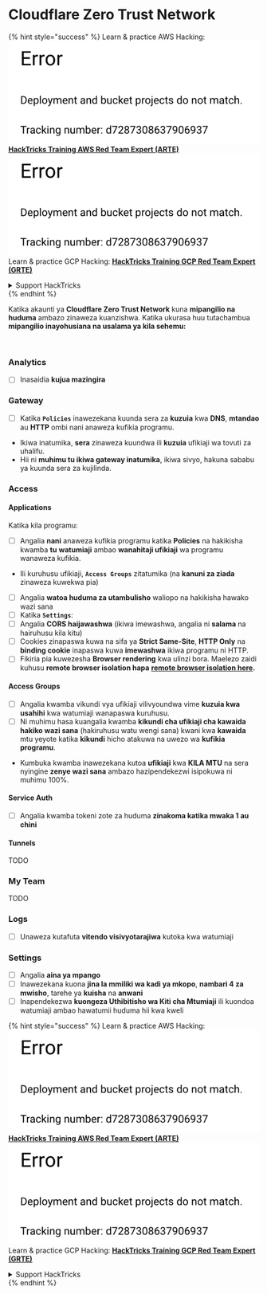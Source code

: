 # Cloudflare Zero Trust Network

{% hint style="success" %}
Learn & practice AWS Hacking:<img src="../../.gitbook/assets/image (1) (1).png" alt="" data-size="line">[**HackTricks Training AWS Red Team Expert (ARTE)**](https://training.hacktricks.xyz/courses/arte)<img src="../../.gitbook/assets/image (1) (1).png" alt="" data-size="line">\
Learn & practice GCP Hacking: <img src="../../.gitbook/assets/image (2).png" alt="" data-size="line">[**HackTricks Training GCP Red Team Expert (GRTE)**<img src="../../.gitbook/assets/image (2).png" alt="" data-size="line">](https://training.hacktricks.xyz/courses/grte)

<details>

<summary>Support HackTricks</summary>

* Check the [**subscription plans**](https://github.com/sponsors/carlospolop)!
* **Join the** 💬 [**Discord group**](https://discord.gg/hRep4RUj7f) or the [**telegram group**](https://t.me/peass) or **follow** us on **Twitter** 🐦 [**@hacktricks\_live**](https://twitter.com/hacktricks\_live)**.**
* **Share hacking tricks by submitting PRs to the** [**HackTricks**](https://github.com/carlospolop/hacktricks) and [**HackTricks Cloud**](https://github.com/carlospolop/hacktricks-cloud) github repos.

</details>
{% endhint %}

Katika akaunti ya **Cloudflare Zero Trust Network** kuna **mipangilio na huduma** ambazo zinaweza kuanzishwa. Katika ukurasa huu tutachambua **mipangilio inayohusiana na usalama ya kila sehemu:**

<figure><img src="../../.gitbook/assets/image (206).png" alt=""><figcaption></figcaption></figure>

### Analytics

* [ ] Inasaidia **kujua mazingira**

### **Gateway**

* [ ] Katika **`Policies`** inawezekana kuunda sera za **kuzuia** kwa **DNS**, **mtandao** au **HTTP** ombi nani anaweza kufikia programu.
* Ikiwa inatumika, **sera** zinaweza kuundwa ili **kuzuia** ufikiaji wa tovuti za uhalifu.
* Hii ni **muhimu tu ikiwa gateway inatumika**, ikiwa sivyo, hakuna sababu ya kuunda sera za kujilinda.

### Access

#### Applications

Katika kila programu:

* [ ] Angalia **nani** anaweza kufikia programu katika **Policies** na hakikisha kwamba **tu** **watumiaji** ambao **wanahitaji ufikiaji** wa programu wanaweza kufikia.
* Ili kuruhusu ufikiaji, **`Access Groups`** zitatumika (na **kanuni za ziada** zinaweza kuwekwa pia)
* [ ] Angalia **watoa huduma za utambulisho** waliopo na hakikisha hawako wazi sana
* [ ] Katika **`Settings`**:
* [ ] Angalia **CORS haijawashwa** (ikiwa imewashwa, angalia ni **salama** na hairuhusu kila kitu)
* [ ] Cookies zinapaswa kuwa na sifa ya **Strict Same-Site**, **HTTP Only** na **binding cookie** inapaswa kuwa **imewashwa** ikiwa programu ni HTTP.
* [ ] Fikiria pia kuwezesha **Browser rendering** kwa ulinzi bora. Maelezo zaidi kuhusu **remote browser isolation hapa** [**remote browser isolation here**](https://blog.cloudflare.com/cloudflare-and-remote-browser-isolation/)**.**

#### **Access Groups**

* [ ] Angalia kwamba vikundi vya ufikiaji vilivyoundwa vime **kuzuia kwa usahihi** kwa watumiaji wanapaswa kuruhusu.
* [ ] Ni muhimu hasa kuangalia kwamba **kikundi cha ufikiaji cha kawaida hakiko wazi sana** (hakiruhusu watu wengi sana) kwani kwa **kawaida** mtu yeyote katika **kikundi** hicho atakuwa na uwezo wa **kufikia programu**.
* Kumbuka kwamba inawezekana kutoa **ufikiaji** kwa **KILA MTU** na sera nyingine **zenye wazi sana** ambazo hazipendekezwi isipokuwa ni muhimu 100%.

#### Service Auth

* [ ] Angalia kwamba tokeni zote za huduma **zinakoma katika mwaka 1 au chini**

#### Tunnels

TODO

### My Team

TODO

### Logs

* [ ] Unaweza kutafuta **vitendo visivyotarajiwa** kutoka kwa watumiaji

### Settings

* [ ] Angalia **aina ya mpango**
* [ ] Inawezekana kuona **jina la mmiliki wa kadi ya mkopo**, **nambari 4 za mwisho**, tarehe ya **kuisha** na **anwani**
* [ ] Inapendekezwa **kuongeza Uthibitisho wa Kiti cha Mtumiaji** ili kuondoa watumiaji ambao hawatumii huduma hii kwa kweli

{% hint style="success" %}
Learn & practice AWS Hacking:<img src="../../.gitbook/assets/image (1) (1).png" alt="" data-size="line">[**HackTricks Training AWS Red Team Expert (ARTE)**](https://training.hacktricks.xyz/courses/arte)<img src="../../.gitbook/assets/image (1) (1).png" alt="" data-size="line">\
Learn & practice GCP Hacking: <img src="../../.gitbook/assets/image (2).png" alt="" data-size="line">[**HackTricks Training GCP Red Team Expert (GRTE)**<img src="../../.gitbook/assets/image (2).png" alt="" data-size="line">](https://training.hacktricks.xyz/courses/grte)

<details>

<summary>Support HackTricks</summary>

* Check the [**subscription plans**](https://github.com/sponsors/carlospolop)!
* **Join the** 💬 [**Discord group**](https://discord.gg/hRep4RUj7f) or the [**telegram group**](https://t.me/peass) or **follow** us on **Twitter** 🐦 [**@hacktricks\_live**](https://twitter.com/hacktricks\_live)**.**
* **Share hacking tricks by submitting PRs to the** [**HackTricks**](https://github.com/carlospolop/hacktricks) and [**HackTricks Cloud**](https://github.com/carlospolop/hacktricks-cloud) github repos.

</details>
{% endhint %}
